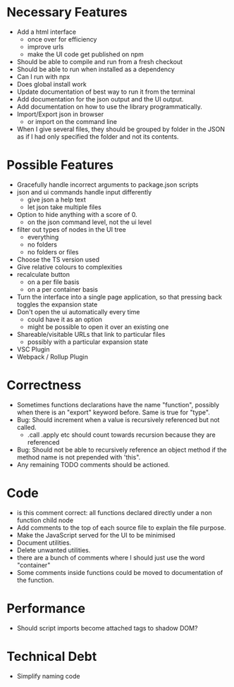 # Necessary Features

* Add a html interface
    * once over for efficiency
    * improve urls
    * make the UI code get published on npm
* Should be able to compile and run from a fresh checkout
* Should be able to run when installed as a dependency
* Can I run with npx
* Does global install work
* Update documentation of best way to run it from the terminal
* Add documentation for the json output and the UI output.
* Add documentation on how to use the library programmatically.
* Import/Export json in browser
    * or import on the command line
* When I give several files, they should be grouped by folder in the JSON as if I had only specified the folder and not its contents.

# Possible Features

* Gracefully handle incorrect arguments to package.json scripts
* json and ui commands handle input differently
    * give json a help text
    * let json take multiple files
* Option to hide anything with a score of 0.
    * on the json command level, not the ui level
* filter out types of nodes in the UI tree
    * everything
    * no folders
    * no folders or files
* Choose the TS version used
* Give relative colours to complexities
* recalculate button
    * on a per file basis
    * on a per container basis
* Turn the interface into a single page application, so that pressing back toggles the expansion state
* Don't open the ui automatically every time
    * could have it as an option
    * might be possible to open it over an existing one
* Shareable/visitable URLs that link to particular files
    * possibly with a particular expansion state
* VSC Plugin
* Webpack / Rollup Plugin

# Correctness

* Sometimes functions declarations have the name "function", possibly when there is an "export" keyword before. Same is true for "type".
* Bug: Should increment when a value is recursively referenced but not called.
    * .call .apply etc should count towards recursion because they are referenced
* Bug: Should not be able to recursively reference an object method if the method name is not prepended with 'this".
* Any remaining TODO comments should be actioned.

# Code

* is this comment correct: all functions declared directly under a non function child node
* Add comments to the top of each source file to explain the file purpose.
* Make the JavaScript served for the UI to be minimised
* Document utilities.
* Delete unwanted utilities.
* there are a bunch of comments where I should just use the word "container"
* Some comments inside functions could be moved to documentation of the function.

# Performance

* Should script imports become attached tags to shadow DOM?

# Technical Debt

* Simplify naming code
